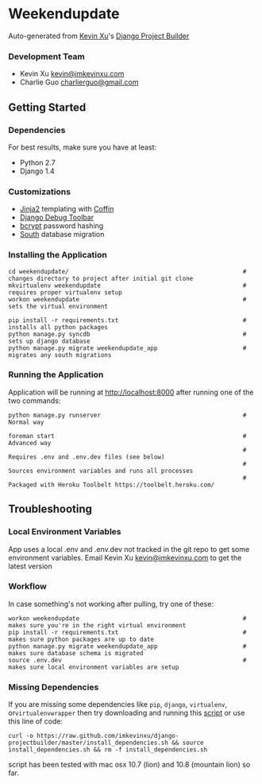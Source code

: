 Weekendupdate
================

Auto-generated from [Kevin Xu](https://github.com/imkevinxu)'s [Django Project Builder](https://github.com/imkevinxu/django-projectbuilder)

### Development Team

* Kevin Xu <kevin@imkevinxu.com>
* Charlie Guo <charlierguo@gmail.com>

## Getting Started

### Dependencies

For best results, make sure you have at least:

* Python 2.7
* Django 1.4

### Customizations

* [Jinja2](http://jinja.pocoo.org/docs/) templating with [Coffin](https://github.com/coffin/coffin)
* [Django Debug Toolbar](https://github.com/django-debug-toolbar/django-debug-toolbar)
* [bcrypt](https://docs.djangoproject.com/en/dev/topics/auth/#using-bcrypt-with-django) password hashing
* [South](http://south.readthedocs.org/en/0.7.6/index.html) database migration

### Installing the Application

    cd weekendupdate/                                                 # changes directory to project after initial git clone
    mkvirtualenv weekendupdate                                        # requires proper virtualenv setup
    workon weekendupdate                                              # sets the virtual environment

    pip install -r requirements.txt                                   # installs all python packages
    python manage.py syncdb                                           # sets up django database
    python manage.py migrate weekendupdate_app                        # migrates any south migrations

### Running the Application

Application will be running at [http://localhost:8000](http://localhost:8000) after running one of the two commands:

    python manage.py runserver                                        # Normal way

    foreman start                                                     # Advanced way
                                                                      # Requires .env and .env.dev files (see below)
                                                                      # Sources environment variables and runs all processes
                                                                      # Packaged with Heroku Toolbelt https://toolbelt.heroku.com/

## Troubleshooting

### Local Environment Variables

App uses a local .env and .env.dev not tracked in the git repo to get some environment variables. Email Kevin Xu <kevin@imkevinxu.com> to get the latest version

### Workflow

In case something's not working after pulling, try one of these:

    workon weekendupdate                                              # makes sure you're in the right virtual environment
    pip install -r requirements.txt                                   # makes sure python packages are up to date
    python manage.py migrate weekendupdate_app                        # makes sure database schema is migrated
    source .env.dev                                                   # makes sure local environment variables are setup

### Missing Dependencies

If you are missing some dependencies like `pip`, `django`, `virtualenv`, or`virtualenvwrapper`
then try downloading and running this [script](https://github.com/imkevinxu/django-projectbuilder/blob/master/install_dependencies.sh) or use this line of code:

    curl -o https://raw.github.com/imkevinxu/django-projectbuilder/master/install_dependencies.sh && source install_dependencies.sh && rm -f install_dependencies.sh

script has been tested with mac osx 10.7 (lion) and 10.8 (mountain lion) so far.